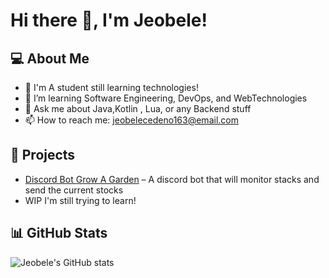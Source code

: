 # Hi there 👋, I'm Jeobele! 

## 💻 About Me
- 🔭 I'm A student still learning technologies!
- 🌱 I’m learning Software Engineering, DevOps, and WebTechnologies
- 💬 Ask me about Java,Kotlin , Lua, or any Backend stuff 
- 📫 How to reach me: [jeobelecedeno163@email.com](mailto:jeobelecedeno163@gmail.com)

## 🚀 Projects
- [Discord Bot Grow A Garden](https://github.com/JeobeleSLU/GrowAGardenDiscordBot) – A discord bot that will monitor stacks and send the current stocks
- WIP I'm still trying to learn! 

## 📊 GitHub Stats
![Jeobele's GitHub stats](https://github-readme-stats.vercel.app/api?username=JeobeleSLU&show_icons=true&theme=radical)


